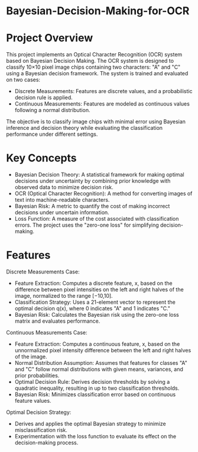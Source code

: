 # Bayesian-Decision-Making-for-OCR

# Project Overview

This project implements an Optical Character Recognition (OCR) system based on Bayesian Decision Making. The OCR system is designed to classify 10×10 pixel image chips containing two characters: "A" and "C" using a Bayesian decision framework. The system is trained and evaluated on two cases:

- Discrete Measurements: Features are discrete values, and a probabilistic decision rule is applied.
- Continuous Measurements: Features are modeled as continuous values following a normal distribution.

The objective is to classify image chips with minimal error using Bayesian inference and decision theory while evaluating the classification performance under different settings.

# Key Concepts

- Bayesian Decision Theory: A statistical framework for making optimal decisions under uncertainty by combining prior knowledge with observed data to minimize decision risk.
- OCR (Optical Character Recognition): A method for converting images of text into machine-readable characters.
- Bayesian Risk: A metric to quantify the cost of making incorrect decisions under uncertain information.
- Loss Function: A measure of the cost associated with classification errors. The project uses the "zero-one loss" for simplifying decision-making.

# Features

 Discrete Measurements Case:
- Feature Extraction: Computes a discrete feature, x, based on the difference between pixel intensities on the left and right halves of the image, normalized to the range [−10,10].
- Classification Strategy: Uses a 21-element vector to represent the optimal decision q(x), where 0 indicates "A" and 1 indicates "C."
- Bayesian Risk: Calculates the Bayesian risk using the zero-one loss matrix and evaluates performance.

Continuous Measurements Case:
- Feature Extraction: Computes a continuous feature, x, based on the unnormalized pixel intensity difference between the left and right halves of the image.
- Normal Distribution Assumption: Assumes that features for classes "A" and "C" follow normal distributions with given means, variances, and prior probabilities.
- Optimal Decision Rule: Derives decision thresholds by solving a quadratic inequality, resulting in up to two classification thresholds.
- Bayesian Risk: Minimizes classification error based on continuous feature values.

Optimal Decision Strategy:
- Derives and applies the optimal Bayesian strategy to minimize misclassification risk.
- Experimentation with the loss function to evaluate its effect on the decision-making process.
